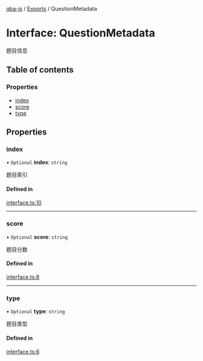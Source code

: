 [qba-js](../README.md) / [Exports](../modules.md) / QuestionMetadata

# Interface: QuestionMetadata

题目信息

## Table of contents

### Properties

- [index](QuestionMetadata.md#index)
- [score](QuestionMetadata.md#score)
- [type](QuestionMetadata.md#type)

## Properties

### index

• `Optional` **index**: `string`

题目索引

#### Defined in

[interface.ts:10](https://github.com/enncy/qba-js/blob/51bfa45cda16c63195ba646b602428862856b997/src/interface.ts#L10)

___

### score

• `Optional` **score**: `string`

题目分数

#### Defined in

[interface.ts:8](https://github.com/enncy/qba-js/blob/51bfa45cda16c63195ba646b602428862856b997/src/interface.ts#L8)

___

### type

• `Optional` **type**: `string`

题目类型

#### Defined in

[interface.ts:6](https://github.com/enncy/qba-js/blob/51bfa45cda16c63195ba646b602428862856b997/src/interface.ts#L6)
